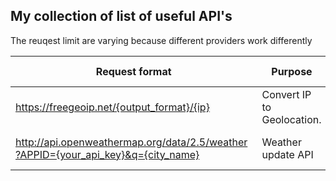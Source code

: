 ## My collection of list of useful API's

The reuqest limit are varying because different providers work differently

|Request format   |Purpose          |Limits        |Date Added  |
|-----------------|-----------------|--------------|------------|
|https://freegeoip.net/{output_format}/{ip}|Convert IP to Geolocation.| 15000 requests/hour|25th Jan, 2018|
|http://api.openweathermap.org/data/2.5/weather?APPID={your_api_key}&q={city_name}| Weather update API| 60 requests/min|25th Jan, 2018|
